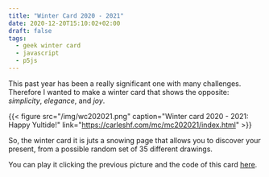 ```yaml
---
title: "Winter Card 2020 - 2021"
date: 2020-12-20T15:10:02+02:00
draft: false
tags:
  - geek winter card
  - javascript
  - p5js
---
```



This past year has been a really significant one with many challenges. Therefore I wanted to make a winter card that shows the opposite: _simplicity_, _elegance_, and _joy_.

{{< figure src="/img/wc202021.png" caption="Winter card 2020 - 2021: Happy Yultide!" link="https://carleshf.com/mc/mc202021/index.html" >}}


So, the winter card it is juts a snowing page that allows you to discover your present, from a possible random set of 35 different drawings.

You can play it clicking the previous picture and the code of this card [here](https://github.com/carleshf/christmasCards).